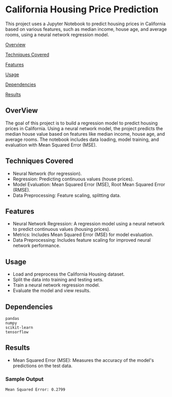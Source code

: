 # California Housing Price Prediction

This project uses a Jupyter Notebook to predict housing prices in California based on various features, such as median income, house age, and average rooms, using a neural network regression model.


[Overview](#overview)

[Techniques Covered](#techniques-covered)

[Features](#features)

[Usage](#usage)

[Dependencies](#dependencies)

[Results](#results)


## OverView
The goal of this project is to build a regression model to predict housing prices in California. Using a neural network model, the project predicts the median house value based on features like median income, house age, and average rooms. The notebook includes data loading, model training, and evaluation with Mean Squared Error (MSE).

## Techniques Covered
- Neural Network (for regression).
- Regression: Predicting continuous values (house prices).
- Model Evaluation: Mean Squared Error (MSE), Root Mean Squared Error (RMSE).
- Data Preprocessing: Feature scaling, splitting data.

## Features
- Neural Network Regression: A regression model using a neural network to predict continuous values (housing prices).
- Metrics: Includes Mean Squared Error (MSE) for model evaluation.
- Data Preprocessing: Includes feature scaling for improved neural network performance.

## Usage
- Load and preprocess the California Housing dataset.
- Split the data into training and testing sets.
- Train a neural network regression model.
- Evaluate the model and view results.

## Dependencies
```
pandas
numpy
scikit-learn
tensorflow

```
## Results
- Mean Squared Error (MSE): Measures the accuracy of the model's predictions on the test data.

### Sample Output
```
Mean Squared Error: 0.2799
```

